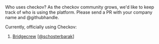 Who uses checkov?
As the checkov community grows, we'd like to keep track of who is using the platform. Please send a PR with your company name and @githubhandle.

Currently, officially using Checkov:

1. [Bridgecrew](https://bridgecrew.io/) [[@schosterbarak](https://github.com/schosterbarak)]
 
